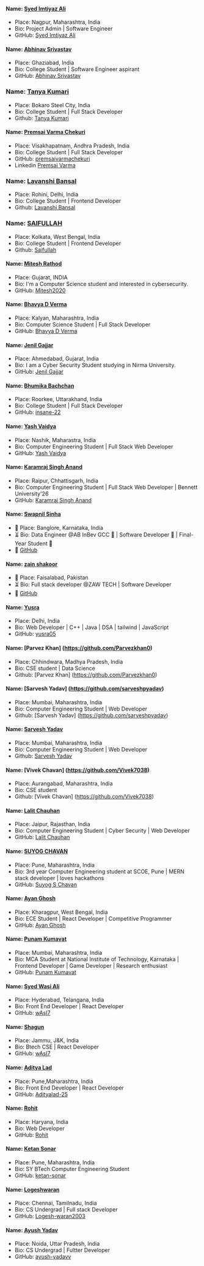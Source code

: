 #### Name: [Syed Imtiyaz Ali](https://github.com/SyedImtiyaz-1/)

- Place: Nagpur, Maharashtra, India
- Bio: Project Admin | Software Engineer
- GitHub: [Syed Imtiyaz Ali](https://github.com/SyedImtiyaz-1/)

#### Name: [Abhinav Srivastav](https://github.com/Abhinavrajsrivastav)

- Place: Ghaziabad, India
- Bio: College Student | Software Engineer aspirant
- GitHub: [Abhinav Srivastav](https://github.com/Abhinavrajsrivastav)

### Name: [Tanya Kumari](https://github.com/07tAnYa)

- Place: Bokaro Steel City, India
- Bio: College Student | Full Stack Developer
- Github: [Tanya Kumari](https://github.com/07tAnYa)

#### Name: [Premsai Varma Chekuri](https://github.com/premsaivarmachekuri/)

- Place: Visakhapatnam, Andhra Pradesh, India
- Bio: College Student | Full Stack Developer
- GitHub: [premsaivarmachekuri](https://github.com/premsaivarmachekuri)
- Linkedin [Premsai Varma](https://www.linkedin.com/in/premsaivarma/)

### Name: [Lavanshi Bansal](https://github.com/lavanshi295)

- Place: Rohini, Delhi, India
- Bio: College Student | Frontend Developer
- Github: [Lavanshi Bansal](https://github.com/lavanshi295)

### Name: [SAIFULLAH](https://github.com/Saifullah00)

- Place: Kolkata, West Bengal, India
- Bio: College Student | Frontend Developer
- Github: [Saifullah](https://github.com/Saifullah00)

#### Name: [Mitesh Rathod](https://github.com/Mitesh2020)

- Place: Gujarat, INDIA
- Bio: I'm a Computer Science student and interested in cybersecurity.
- GitHub: [Mitesh2020](https://github.com/Mitesh2020)

#### Name: [Bhavya D Verma](https://github.com/bhaavvya)

- Place: Kalyan, Maharashtra, India
- Bio: Computer Science Student | Full Stack Developer
- GitHub: [Bhavya D Verma](https://github.com/bhaavvya)

#### Name: [Jenil Gajjar](https://github.com/JenilGajjar20)

- Place: Ahmedabad, Gujarat, India
- Bio: I am a Cyber Security Student studying in Nirma University.
- GitHub: [Jenil Gajjar](https://github.com/JenilGajjar20)

#### Name: [Bhumika Bachchan](https://github.com/insane-22)

- Place: Roorkee, Uttarakhand, India
- Bio: College Student | Full Stack Developer
- GitHub: [insane-22](https://github.com/insane-22)

#### Name: [Yash Vaidya](https://github.com/hsayvaidya23)

- Place: Nashik, Maharastra, India
- Bio: Computer Engineering Student | Full Stack Web Developer
- GitHub: [Yash Vaidya](https://github.com/hsayvaidya23)

#### Name: [Karamraj Singh Anand](https://github.com/Karamraj)

- Place: Raipur, Chhattisgarh, India
- Bio: Computer Engineering Student | Full Stack Web Developer | Bennett University'26
- GitHub: [Karamraj Singh Anand](https://github.com/Karamraj)

#### Name: [Swapnil Sinha](https://www.linkedin.com/in/swapnilsinha81/)

- 📍 Place: Banglore, Karnataka, India
- ⏳ Bio: Data Engineer @AB InBev GCC 👾 | Software Developer 💜 | Final-Year Student 📜
- 🚀 [GitHub](https://github.com/Swap-Nova)

#### Name: [zain shakoor](https://www.linkedin.com/in/zainbinshakoor/)

- 📍 Place: Faisalabad, Pakistan
- ⏳ Bio: Full stack developer @ZAW TECH | Software Developer
- 🚀 [GitHub](https://github.com/zainbinshakoor)

#### Name: [Yusra](https://github.com/yusra05)

- Place: Delhi, India
- Bio: Web Developer | C++ | Java | DSA | tailwind | JavaScript
- GitHub: [yusra05](https://github.com/yusra05)

#### Name: [Parvez Khan] (https://github.com/Parvezkhan0)

- Place: Chhindwara, Madhya Pradesh, India
- Bio: CSE student | Data Science
- Github: [Parvez Khan] (https://github.com/Parvezkhan0)

#### Name: [Sarvesh Yadav] (https://github.com/sarveshpyadav)

- Place: Mumbai, Maharashtra, India
- Bio: Computer Engineering Student | Web Developer
- Github: [Sarvesh Yadav] (https://github.com/sarveshpyadav)

#### Name: [Sarvesh Yadav](https://github.com/sarveshpyadav)

- Place: Mumbai, Maharashtra, India
- Bio: Computer Engineering Student | Web Developer
- Github: [Sarvesh Yadav](https://github.com/sarveshpyadav)

#### Name: [Vivek Chavan] (https://github.com/Vivek7038)

- Place: Aurangabad, Maharashtra, India
- Bio: CSE student
- Github: [Vivek Chavan] (https://github.com/Vivek7038)

#### Name: [Lalit Chauhan](https://github.com/LalitChauhan56)

- Place: Jaipur, Rajasthan, India
- Bio: Computer Engineering Student | Cyber Security | Web Developer
- GitHub: [Lalit Chauhan](https://github.com/LalitChauhan56)

#### Name: [SUYOG CHAVAN](https://github.com/suyogschavan/)

- Place: Pune, Maharashtra, India
- Bio: 3rd year Computer Engineering student at SCOE, Pune | MERN stack developer | loves hackathons
- GitHub: [Suyog S Chavan](https://github.com/suyogschavan/)

#### Name: [Ayan Ghosh](https://github.com/Ayan726)

- Place: Kharagpur, West Bengal, India
- Bio: ECE Student | React Developer | Competitive Programmer
- GitHub: [Ayan Ghosh](https://github.com/Ayan726)

#### Name: [Punam Kumavat](https://github.com/punam01/)

- Place: Mumbai, Maharashtra, India
- Bio: MCA Student at National Institute of Technology, Karnataka | Frontend Developer | Game Developer | Research enthusiast
- GitHub: [Punam Kumavat](https://github.com/punam01/)

#### Name: [Syed Wasi Ali](https://github.com/wAsI7)

- Place: Hyderabad, Telangana, India
- Bio: Front End Developer | React Developer
- GitHub: [wAsI7](https://github.com/wAsI7)

#### Name: [Shagun](https://github.com/shagunZ)

- Place: Jammu, J&K, India
- Bio: Btech CSE | React Developer
- GitHub: [wAsI7](https://github.com/shagunZ)

#### Name: [Aditya Lad](https://github.com/Adityalad-25)

- Place: Pune,Maharashtra, India
- Bio: Front End Developer | React Developer
- GitHub: [Adityalad-25](https://github.com/Adityalad-25)

#### Name: [Rohit](https://github.com/Rohit-Yadavv)

- Place: Haryana, India
- Bio: Web Developer
- GitHub: [Rohit](https://github.com/Rohit-Yadavv)

#### Name: [Ketan Sonar](https://github.com/ketan-sonar)

- Place: Pune, Maharashtra, India
- Bio: SY BTech Computer Engineering Student
- GitHub: [ketan-sonar](https://github.com/ketan-sonar)

#### Name: [Logeshwaran](https://github.com/Logesh-waran2003)

- Place: Chennai, Tamilnadu, India
- Bio: CS Undergrad | Full stack Developer
- GitHub: [Logesh-waran2003](https://github.com/Logesh-waran2003)

#### Name: [Ayush Yadav](https://github.com/ayush-yadavv)

- Place: Noida, Uttar Pradesh, India
- Bio: CS Undergrad | Fultter Developer
- GitHub: [ayush-yadavv](https://github.com/ayush-yadavv)
